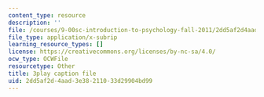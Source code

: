 ```yaml
---
content_type: resource
description: ''
file: /courses/9-00sc-introduction-to-psychology-fall-2011/2dd5af2d4aad3e38211033d29904bd99_zPPsdsAQBx4.srt
file_type: application/x-subrip
learning_resource_types: []
license: https://creativecommons.org/licenses/by-nc-sa/4.0/
ocw_type: OCWFile
resourcetype: Other
title: 3play caption file
uid: 2dd5af2d-4aad-3e38-2110-33d29904bd99
---
```

